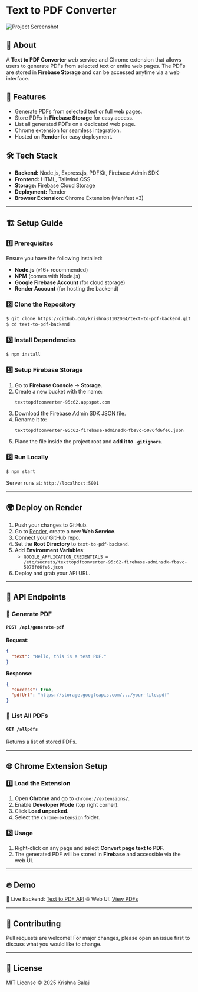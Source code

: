 # Text to PDF Converter

![Project Screenshot](https://your-image-url.com)

## 📌 About
A **Text to PDF Converter** web service and Chrome extension that allows users to generate PDFs from selected text or entire web pages. The PDFs are stored in **Firebase Storage** and can be accessed anytime via a web interface.

## 🚀 Features
- Generate PDFs from selected text or full web pages.
- Store PDFs in **Firebase Storage** for easy access.
- List all generated PDFs on a dedicated web page.
- Chrome extension for seamless integration.
- Hosted on **Render** for easy deployment.

## 🛠️ Tech Stack
- **Backend:** Node.js, Express.js, PDFKit, Firebase Admin SDK
- **Frontend:** HTML, Tailwind CSS
- **Storage:** Firebase Cloud Storage
- **Deployment:** Render
- **Browser Extension:** Chrome Extension (Manifest v3)

---

## 🏗️ Setup Guide
### 1️⃣ Prerequisites
Ensure you have the following installed:
- **Node.js** (v16+ recommended)
- **NPM** (comes with Node.js)
- **Google Firebase Account** (for cloud storage)
- **Render Account** (for hosting the backend)

### 2️⃣ Clone the Repository
```sh
$ git clone https://github.com/krishna31102004/text-to-pdf-backend.git
$ cd text-to-pdf-backend
```

### 3️⃣ Install Dependencies
```sh
$ npm install
```

### 4️⃣ Setup Firebase Storage
1. Go to **Firebase Console** → **Storage**.
2. Create a new bucket with the name:
   ```
   texttopdfconverter-95c62.appspot.com
   ```
3. Download the Firebase Admin SDK JSON file.
4. Rename it to:
   ```
   texttopdfconverter-95c62-firebase-adminsdk-fbsvc-5076fd6fe6.json
   ```
5. Place the file inside the project root and **add it to `.gitignore`**.

### 5️⃣ Run Locally
```sh
$ npm start
```
Server runs at: `http://localhost:5001`

---

## 🌍 Deploy on Render
1. Push your changes to GitHub.
2. Go to [Render](https://dashboard.render.com/), create a new **Web Service**.
3. Connect your GitHub repo.
4. Set the **Root Directory** to `text-to-pdf-backend`.
5. Add **Environment Variables**:
   - `GOOGLE_APPLICATION_CREDENTIALS = /etc/secrets/texttopdfconverter-95c62-firebase-adminsdk-fbsvc-5076fd6fe6.json`
6. Deploy and grab your API URL.

---

## 📄 API Endpoints
### 🎯 Generate PDF
#### `POST /api/generate-pdf`
**Request:**
```json
{
  "text": "Hello, this is a test PDF."
}
```
**Response:**
```json
{
  "success": true,
  "pdfUrl": "https://storage.googleapis.com/.../your-file.pdf"
}
```

### 📜 List All PDFs
#### `GET /allpdfs`
Returns a list of stored PDFs.

---

## 🌐 Chrome Extension Setup
### 1️⃣ Load the Extension
1. Open **Chrome** and go to `chrome://extensions/`.
2. Enable **Developer Mode** (top right corner).
3. Click **Load unpacked**.
4. Select the `chrome-extension` folder.

### 2️⃣ Usage
1. Right-click on any page and select **Convert page text to PDF**.
2. The generated PDF will be stored in **Firebase** and accessible via the web UI.

---

## 🔥 Demo
🚀 Live Backend: [Text to PDF API](https://texttopdfconverter2.onrender.com/)
🌐 Web UI: [View PDFs](https://texttopdfconverter2.onrender.com/allpdfs)

---

## 🤝 Contributing
Pull requests are welcome! For major changes, please open an issue first to discuss what you would like to change.

---

## 📜 License
MIT License © 2025 Krishna Balaji
